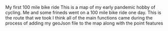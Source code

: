 My first 100 mile bike ride
This is a map of my early pandemic hobby of cycling. Me and some frineds went on a 100 mile bike ride one day. This is the route that we took
I think all of the main functions came during the process of adding my geoJson file to the map along with the point features

